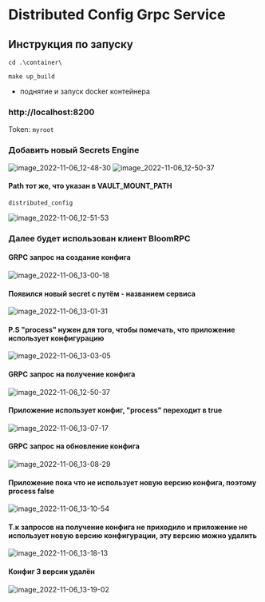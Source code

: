 # Distributed Config Grpc Service

## Инструкция по запуску

```
cd .\container\

make up_build
```
- поднятие и запуск docker контейнера

### http://localhost:8200
Token:
```myroot```
### Добавить новый Secrets Engine
![image_2022-11-06_12-48-30](https://user-images.githubusercontent.com/112159682/200163558-e7a75eba-776f-4078-bb80-e84b1b769390.png)
![image_2022-11-06_12-50-37](https://user-images.githubusercontent.com/112159682/200163568-5e895911-9ddd-4b8e-8dd5-24d1ed363106.png)

#### Path тот же, что указан в VAULT_MOUNT_PATH
```distributed_config```

![image_2022-11-06_12-51-53](https://user-images.githubusercontent.com/112159682/200163577-08e786ee-3df8-4a60-9de2-eb5c9ec2c331.png)

### Далее будет использован клиент BloomRPC
#### GRPC запрос на создание конфига
![image_2022-11-06_13-00-18](https://user-images.githubusercontent.com/112159682/200163583-c12904dd-cb80-4d35-97ea-a049e26458c2.png)

#### Появился новый secret с путём - названием сервиса
![image_2022-11-06_13-01-31](https://user-images.githubusercontent.com/112159682/200163588-8557070e-769c-4b4e-a455-0ea63ebbd985.png)

#### P.S "process" нужен для того, чтобы помечать, что приложение использует конфигурацию
![image_2022-11-06_13-03-05](https://user-images.githubusercontent.com/112159682/200163589-74cee513-7ef1-4e34-bc44-25d8e217f5c1.png)
#### GRPC запрос на получение конфига
![image_2022-11-06_12-50-37](https://user-images.githubusercontent.com/112159682/200163598-3feb78af-143c-4d6e-b322-0c340f2d4a71.png)
#### Приложение использует конфиг, "process" переходит в true
![image_2022-11-06_13-07-17](https://user-images.githubusercontent.com/112159682/200163604-9c6a559a-ef0f-4db8-8ced-2e08471dfa49.png)
#### GRPC запрос на обновление конфига
![image_2022-11-06_13-08-29](https://user-images.githubusercontent.com/112159682/200163615-0f6dde4d-e7f2-4e42-accb-54f602034dc4.png)
#### Приложение пока что не использует новую версию конфига, поэтому process false
![image_2022-11-06_13-10-54](https://user-images.githubusercontent.com/112159682/200163621-14eb47d2-f7f2-448d-87d4-b56f911911da.png)
#### Т.к запросов на получение конфига не приходило и приложение не использует новую версию конфигурации, эту версию можно удалить
![image_2022-11-06_13-18-13](https://user-images.githubusercontent.com/112159682/200163624-1238152f-114e-460b-a07e-f75c2cbf4797.png)
#### Конфиг 3 версии удалён
![image_2022-11-06_13-19-02](https://user-images.githubusercontent.com/112159682/200163630-4520ecdc-97f1-423b-88ef-6aa22c5cb11e.png)

